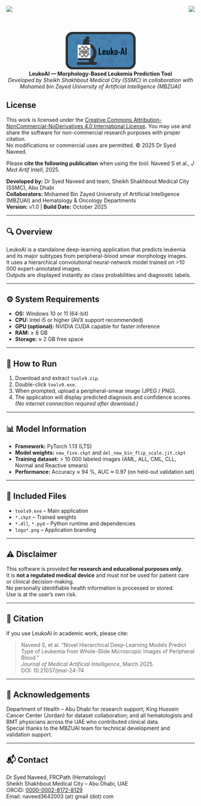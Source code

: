 <p>
  <img src="assets/ssmc_logo.png" height="45" align="left"/>
  <img src="assets/mbzuai_logo.png" height="55" align="right"/>
</p>
<br clear="both"/>

<!-- Centered Leuko-AI logo and caption -->
<p align="center">
  <img src="assets/LeukoAI logo.png" height="100"/><br/>
  <strong>LeukoAI — Morphology-Based Leukemia Prediction Tool</strong><br/>
  <em>Developed by Sheikh Shakhbout Medical City (SSMC) in collaboration with Mohamed bin Zayed University of Artificial Intelligence (MBZUAI)</em>
</p>



## License
This work is licensed under the [Creative Commons Attribution-NonCommercial-NoDerivatives 4.0 International License](https://creativecommons.org/licenses/by-nc-nd/4.0/).
You may use and share the software for non-commercial research purposes with proper citation.  
No modifications or commercial uses are permitted.
© 2025 Dr Syed Naveed. 

Please **cite the following publication** when using the tool:
Naveed S et al., *J Med Artif Intell*, 2025.



**Developed by:** Dr Syed Naveed and team, Sheikh Shakhbout Medical City (SSMC), Abu Dhabi  
**Collaborators:** Mohamed Bin Zayed University of Artificial Intelligence (MBZUAI) and Hematology & Oncology Departments  
**Version:** v1.0  |  **Build Date:** October 2025

---

## 🔍 Overview
LeukoAI is a standalone deep-learning application that predicts leukemia and its major subtypes from peripheral-blood smear morphology images.  
It uses a hierarchical convolutional neural-network model trained on >10 000 expert-annotated images.  
Outputs are displayed instantly as class probabilities and diagnostic labels.

---

## ⚙️ System Requirements
- **OS:** Windows 10 or 11 (64-bit)  
- **CPU:** Intel i5 or higher (AVX support recommended)  
- **GPU (optional):** NVIDIA CUDA capable for faster inference  
- **RAM:** ≥ 8 GB  
- **Storage:** ≈ 2 GB free space

---

## 🚀 How to Run
1. Download and extract `toolv9.zip`.  
2. Double-click `toolv9.exe`.  
3. When prompted, upload a peripheral-smear image (JPEG / PNG).  
4. The application will display predicted diagnosis and confidence scores.  
*(No internet connection required after download.)*

---

## 📊 Model Information
- **Framework:** PyTorch 1.13 (LTS)  
- **Model weights:** `new_five.ckpt` and `del_new_bin_flip_scale.jit.ckpt`  
- **Training dataset:** > 10 000 labeled images (AML, ALL, CML, CLL, Normal and Reactive smears)  
- **Performance:** Accuracy ≈ 94 %, AUC ≈ 0.97 (on held-out validation set)

---

## 🧩 Included Files
- `toolv9.exe` – Main application  
- `*.ckpt` – Trained weights  
- `*.dll`, `*.pyd` – Python runtime and dependencies  
- `logo*.png` – Application branding

---

## ⚠️ Disclaimer
This software is provided **for research and educational purposes only.**  
It is **not a regulated medical device** and must not be used for patient care or clinical decision-making.  
No personally identifiable health information is processed or stored.  
Use is at the user’s own risk.

---

## 🧾 Citation
If you use LeukoAI in academic work, please cite:  

> Naveed S, et al. “Novel Hierarchical Deep-Learning Models Predict Type of Leukemia from Whole-Slide Microscopic Images of Peripheral Blood.”  
> *Journal of Medical Artificial Intelligence*, March 2025.   
> DOI: 10.21037/jmai-24-74

---

## 🧠 Acknowledgements
Department of Health – Abu Dhabi for research support; King Hussein Cancer Center (Jordan) for dataset collaboration; and all hematologists and BMT physicians across the UAE who contributed clinical data.  
Special thanks to the MBZUAI team for technical development and validation support.

---

## 📬 Contact
Dr Syed Naveed, FRCPath (Hematology)  
Sheikh Shakhbout Medical City – Abu Dhabi, UAE  
ORCID: [0000-0002-8172-8129](https://orcid.org/0000-0002-8172-8129)  
Email: naveed3642003 (at) gmail (dot) com

